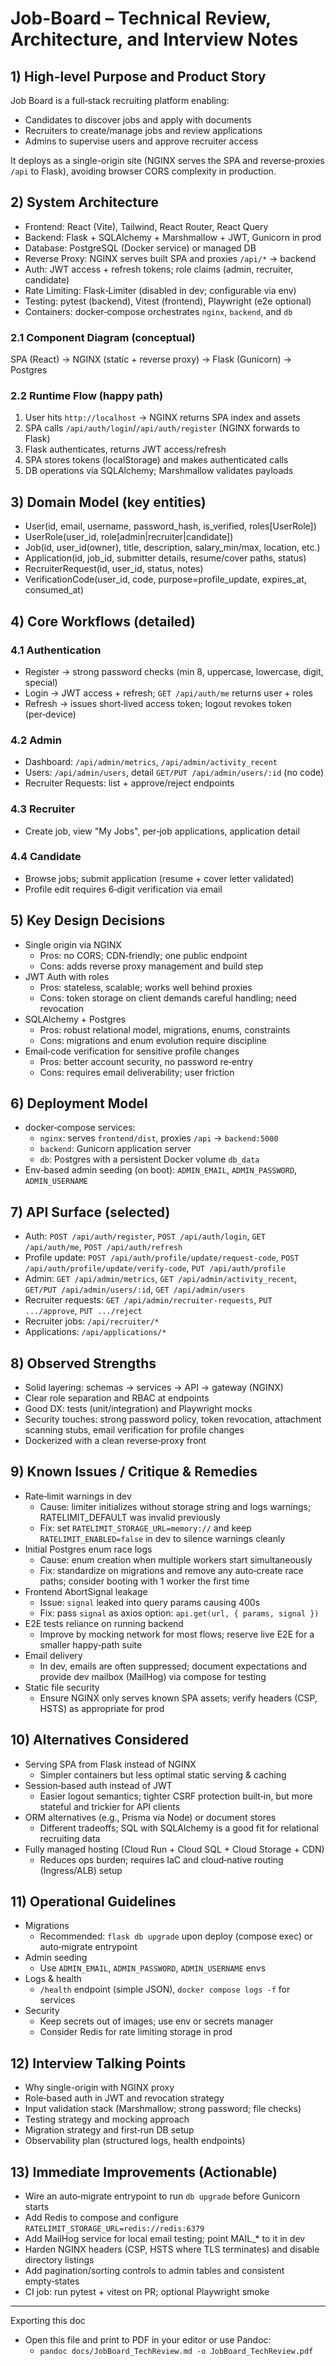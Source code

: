 # Job-Board – Technical Review, Architecture, and Interview Notes

## 1) High-level Purpose and Product Story
Job Board is a full‑stack recruiting platform enabling:
- Candidates to discover jobs and apply with documents
- Recruiters to create/manage jobs and review applications
- Admins to supervise users and approve recruiter access

It deploys as a single-origin site (NGINX serves the SPA and reverse‑proxies `/api` to Flask), avoiding browser CORS complexity in production.

## 2) System Architecture
- Frontend: React (Vite), Tailwind, React Router, React Query
- Backend: Flask + SQLAlchemy + Marshmallow + JWT, Gunicorn in prod
- Database: PostgreSQL (Docker service) or managed DB
- Reverse Proxy: NGINX serves built SPA and proxies `/api/*` → backend
- Auth: JWT access + refresh tokens; role claims (admin, recruiter, candidate)
- Rate Limiting: Flask‑Limiter (disabled in dev; configurable via env)
- Testing: pytest (backend), Vitest (frontend), Playwright (e2e optional)
- Containers: docker‑compose orchestrates `nginx`, `backend`, and `db`

### 2.1 Component Diagram (conceptual)
SPA (React) → NGINX (static + reverse proxy) → Flask (Gunicorn) → Postgres

### 2.2 Runtime Flow (happy path)
1. User hits `http://localhost` → NGINX returns SPA index and assets
2. SPA calls `/api/auth/login`/`/api/auth/register` (NGINX forwards to Flask)
3. Flask authenticates, returns JWT access/refresh
4. SPA stores tokens (localStorage) and makes authenticated calls
5. DB operations via SQLAlchemy; Marshmallow validates payloads

## 3) Domain Model (key entities)
- User(id, email, username, password_hash, is_verified, roles[UserRole])
- UserRole(user_id, role[admin|recruiter|candidate])
- Job(id, user_id(owner), title, description, salary_min/max, location, etc.)
- Application(id, job_id, submitter details, resume/cover paths, status)
- RecruiterRequest(id, user_id, status, notes)
- VerificationCode(user_id, code, purpose=profile_update, expires_at, consumed_at)

## 4) Core Workflows (detailed)
### 4.1 Authentication
- Register → strong password checks (min 8, uppercase, lowercase, digit, special)
- Login → JWT access + refresh; `GET /api/auth/me` returns user + roles
- Refresh → issues short‑lived access token; logout revokes token (per‑device)

### 4.2 Admin
- Dashboard: `/api/admin/metrics`, `/api/admin/activity_recent`
- Users: `/api/admin/users`, detail `GET/PUT /api/admin/users/:id` (no code)
- Recruiter Requests: list + approve/reject endpoints

### 4.3 Recruiter
- Create job, view "My Jobs", per‑job applications, application detail

### 4.4 Candidate
- Browse jobs; submit application (resume + cover letter validated)
- Profile edit requires 6‑digit verification via email

## 5) Key Design Decisions
- Single origin via NGINX
  - Pros: no CORS; CDN‑friendly; one public endpoint
  - Cons: adds reverse proxy management and build step
- JWT Auth with roles
  - Pros: stateless, scalable; works well behind proxies
  - Cons: token storage on client demands careful handling; need revocation
- SQLAlchemy + Postgres
  - Pros: robust relational model, migrations, enums, constraints
  - Cons: migrations and enum evolution require discipline
- Email‑code verification for sensitive profile changes
  - Pros: better account security, no password re‑entry
  - Cons: requires email deliverability; user friction

## 6) Deployment Model
- docker‑compose services:
  - `nginx`: serves `frontend/dist`, proxies `/api` → `backend:5000`
  - `backend`: Gunicorn application server
  - `db`: Postgres with a persistent Docker volume `db_data`
- Env‑based admin seeding (on boot): `ADMIN_EMAIL`, `ADMIN_PASSWORD`, `ADMIN_USERNAME`

## 7) API Surface (selected)
- Auth: `POST /api/auth/register`, `POST /api/auth/login`, `GET /api/auth/me`, `POST /api/auth/refresh`
- Profile update: `POST /api/auth/profile/update/request-code`, `POST /api/auth/profile/update/verify-code`, `PUT /api/auth/profile`
- Admin: `GET /api/admin/metrics`, `GET /api/admin/activity_recent`, `GET/PUT /api/admin/users/:id`, `GET /api/admin/users`
- Recruiter requests: `GET /api/admin/recruiter-requests`, `PUT .../approve`, `PUT .../reject`
- Recruiter jobs: `/api/recruiter/*`
- Applications: `/api/applications/*`

## 8) Observed Strengths
- Solid layering: schemas → services → API → gateway (NGINX)
- Clear role separation and RBAC at endpoints
- Good DX: tests (unit/integration) and Playwright mocks
- Security touches: strong password policy, token revocation, attachment scanning stubs, email verification for profile changes
- Dockerized with a clean reverse‑proxy front

## 9) Known Issues / Critique & Remedies
- Rate‑limit warnings in dev
  - Cause: limiter initializes without storage string and logs warnings; RATELIMIT_DEFAULT was invalid previously
  - Fix: set `RATELIMIT_STORAGE_URL=memory://` and keep `RATELIMIT_ENABLED=false` in dev to silence warnings cleanly
- Initial Postgres enum race logs
  - Cause: enum creation when multiple workers start simultaneously
  - Fix: standardize on migrations and remove any auto‑create race paths; consider booting with 1 worker the first time
- Frontend AbortSignal leakage
  - Issue: `signal` leaked into query params causing 400s
  - Fix: pass `signal` as axios option: `api.get(url, { params, signal })`
- E2E tests reliance on running backend
  - Improve by mocking network for most flows; reserve live E2E for a smaller happy‑path suite
- Email delivery
  - In dev, emails are often suppressed; document expectations and provide dev mailbox (MailHog) via compose for testing
- Static file security
  - Ensure NGINX only serves known SPA assets; verify headers (CSP, HSTS) as appropriate for prod

## 10) Alternatives Considered
- Serving SPA from Flask instead of NGINX
  - Simpler containers but less optimal static serving & caching
- Session‑based auth instead of JWT
  - Easier logout semantics; tighter CSRF protection built‑in, but more stateful and trickier for API clients
- ORM alternatives (e.g., Prisma via Node) or document stores
  - Different tradeoffs; SQL with SQLAlchemy is a good fit for relational recruiting data
- Fully managed hosting (Cloud Run + Cloud SQL + Cloud Storage + CDN)
  - Reduces ops burden; requires IaC and cloud‑native routing (Ingress/ALB) setup

## 11) Operational Guidelines
- Migrations
  - Recommended: `flask db upgrade` upon deploy (compose exec) or auto‑migrate entrypoint
- Admin seeding
  - Use `ADMIN_EMAIL`, `ADMIN_PASSWORD`, `ADMIN_USERNAME` envs
- Logs & health
  - `/health` endpoint (simple JSON), `docker compose logs -f` for services
- Security
  - Keep secrets out of images; use env or secrets manager
  - Consider Redis for rate limiting storage in prod

## 12) Interview Talking Points
- Why single-origin with NGINX proxy
- Role‑based auth in JWT and revocation strategy
- Input validation stack (Marshmallow; strong password; file checks)
- Testing strategy and mocking approach
- Migration strategy and first‑run DB setup
- Observability plan (structured logs, health endpoints)

## 13) Immediate Improvements (Actionable)
- Wire an auto‑migrate entrypoint to run `db upgrade` before Gunicorn starts
- Add Redis to compose and configure `RATELIMIT_STORAGE_URL=redis://redis:6379`
- Add MailHog service for local email testing; point MAIL_* to it in dev
- Harden NGINX headers (CSP, HSTS where TLS terminates) and disable directory listings
- Add pagination/sorting controls to admin tables and consistent empty‑states
- CI job: run pytest + vitest on PR; optional Playwright smoke

---
Exporting this doc
- Open this file and print to PDF in your editor or use Pandoc:
  - `pandoc docs/JobBoard_TechReview.md -o JobBoard_TechReview.pdf`
